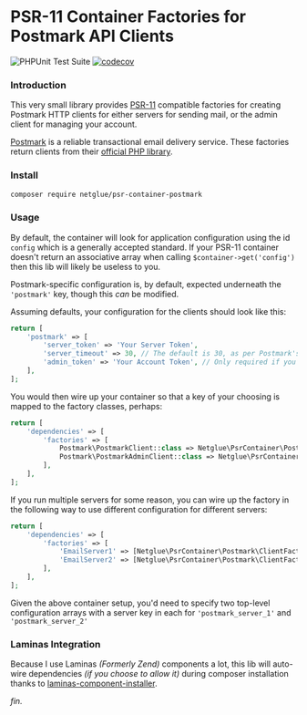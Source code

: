 # PSR-11 Container Factories for Postmark API Clients

![PHPUnit Test Suite](https://github.com/netglue/psr-container-postmark/workflows/PHPUnit%20Test%20Suite/badge.svg)
[![codecov](https://codecov.io/gh/netglue/psr-container-postmark/branch/main/graph/badge.svg)](https://codecov.io/gh/netglue/psr-container-postmark)
### Introduction

This very small library provides [PSR-11](https://www.php-fig.org/psr/psr-11/) compatible factories for creating
Postmark HTTP clients for either servers for sending mail, or the admin client for managing your account.

[Postmark](https://postmarkapp.com) is a reliable transactional email delivery service. These factories return clients
from their [official PHP library](https://github.com/wildbit/postmark-php).

### Install

```bash
composer require netglue/psr-container-postmark
```

### Usage

By default, the container will look for application configuration using the id `config` which is a generally accepted standard. If your PSR-11 container doesn't return an associative array when calling `$container->get('config')` then this lib will likely be useless to you.

Postmark-specific configuration is, by default, expected underneath the `'postmark'` key, though this _can_ be modified.

Assuming defaults, your configuration for the clients should look like this:

```php
return [
    'postmark' => [
        'server_token' => 'Your Server Token',
        'server_timeout' => 30, // The default is 30, as per Postmark's libs so this option can be omitted
        'admin_token' => 'Your Account Token', // Only required if you are using the Admin client to manage an account
    ],
];
```

You would then wire up your container so that a key of your choosing is mapped to the factory classes, perhaps:

```php
return [
    'dependencies' => [
        'factories' => [
            Postmark\PostmarkClient::class => Netglue\PsrContainer\Postmark\ClientFactory::class,
            Postmark\PostmarkAdminClient::class => Netglue\PsrContainer\Postmark\AdminClientFactory::class,
        ],
    ],   
];
```

If you run multiple servers for some reason, you can wire up the factory in the following way to use different configuration for different servers:

```php
return [
    'dependencies' => [
        'factories' => [
            'EmailServer1' => [Netglue\PsrContainer\Postmark\ClientFactory::class, 'postmark_server_1'],
            'EmailServer2' => [Netglue\PsrContainer\Postmark\ClientFactory::class, 'postmark_server_2'],
        ],
    ],   
];
```

Given the above container setup, you'd need to specify two top-level configuration arrays with a server key in each for
`'postmark_server_1'` and `'postmark_server_2'`

### Laminas Integration

Because I use Laminas _(Formerly Zend)_ components a lot, this lib will auto-wire dependencies _(if you choose to allow it)_ during composer installation thanks to [laminas-component-installer](https://docs.laminas.dev/laminas-component-installer/). 

_fin._

